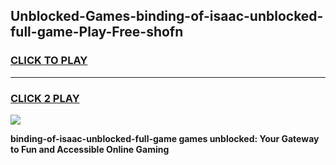 
## Unblocked-Games-binding-of-isaac-unblocked-full-game-Play-Free-shofn
<h3>
<a href="https://premium76.site?title=binding-of-isaac-unblocked-full-game&ref=22A">CLICK TO PLAY</a></h3>
<hr>

<h3>
<a href="https://premium76.site?title=binding-of-isaac-unblocked-full-game&ref=22A">CLICK 2 PLAY</a>
  
</h3>

<a href="https://premium76.site?title=binding-of-isaac-unblocked-full-game&ref=22A"><img src="https://clearcache.store/games.png"></a>


**binding-of-isaac-unblocked-full-game games unblocked: Your Gateway to Fun and Accessible Online Gaming**
